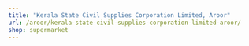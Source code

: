 ```yaml
---
title: "Kerala State Civil Supplies Corporation Limited, Aroor"
url: /aroor/kerala-state-civil-supplies-corporation-limited-aroor/
shop: supermarket
---
```

